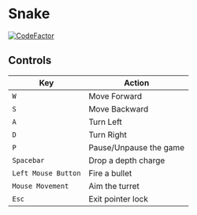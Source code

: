 # Snake


<p align="center">
 
<a href="https://www.codefactor.io/repository/github/glama001-34/snakeeeee"><img src="https://www.codefactor.io/repository/github/glama001-34/snakeeeee/badge" alt="CodeFactor" /></a>
</p>
<p align="center">



## Controls

| **Key**             | **Action**             |
| ------------------- | ---------------------- |
| `W`                 | Move Forward           |
| `S`                 | Move Backward          |
| `A`                 | Turn Left              |
| `D`                 | Turn Right             |
| `P`                 | Pause/Unpause the game |
| `Spacebar`          | Drop a depth charge    |
| `Left Mouse Button` | Fire a bullet          |
| `Mouse Movement`    | Aim the turret         |
| `Esc`               | Exit pointer lock      |




